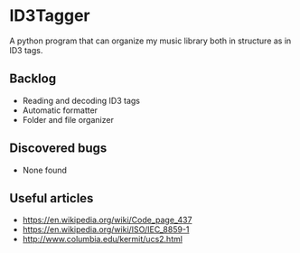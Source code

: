 # ID3Tagger
A python program that can organize my music library both in structure as in ID3 tags.

## Backlog ##
* Reading and decoding ID3 tags
* Automatic formatter
* Folder and file organizer

## Discovered bugs ##
* None found

## Useful articles ##
* https://en.wikipedia.org/wiki/Code_page_437
* https://en.wikipedia.org/wiki/ISO/IEC_8859-1
* http://www.columbia.edu/kermit/ucs2.html
